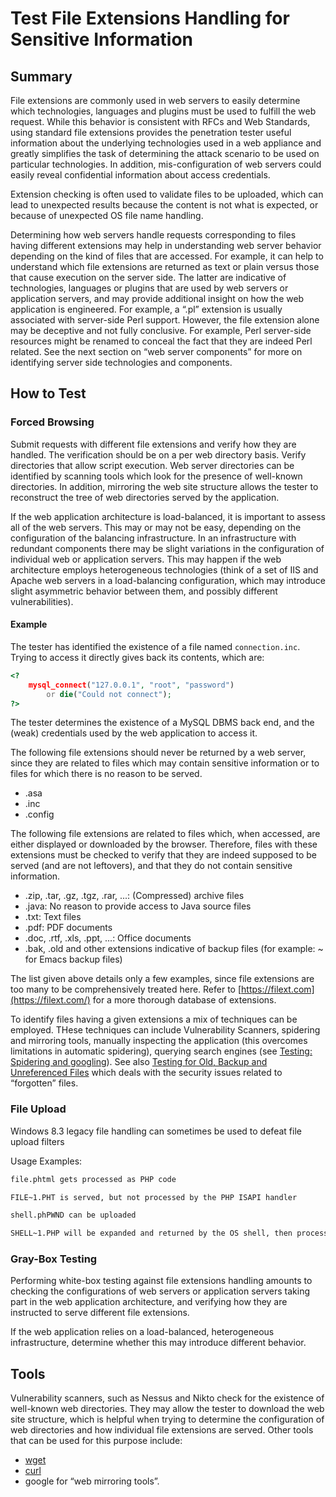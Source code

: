 # Test File Extensions Handling for Sensitive Information

## Summary

File extensions are commonly used in web servers to easily determine which technologies, languages and plugins must be used to fulfill the web request. While this behavior is consistent with RFCs and Web Standards, using standard file extensions provides the penetration tester useful information about the underlying technologies used in a web appliance and greatly simplifies the task of determining the attack scenario to be used on particular technologies. In addition, mis-configuration of web servers could easily reveal confidential information about access credentials.

Extension checking is often used to validate files to be uploaded, which can lead to unexpected results because the content is not what is expected, or because of unexpected OS file name handling.

Determining how web servers handle requests corresponding to files having different extensions may help in understanding web server behavior depending on the kind of files that are accessed. For example, it can help to understand which file extensions are returned as text or plain versus those that cause execution on the server side. The latter are indicative of technologies, languages or plugins that are used by web servers or application servers, and may provide additional insight on how the web application is engineered. For example, a “.pl” extension is usually associated with server-side Perl support. However, the file extension alone may be deceptive and not fully conclusive. For example, Perl server-side resources might be renamed to conceal the fact that they are indeed Perl related. See the next section on “web server components” for more on identifying server side technologies and components.

## How to Test

### Forced Browsing

Submit requests with different file extensions and verify how they are handled. The verification should be on a per web directory basis. Verify directories that allow script execution. Web server directories can be identified by scanning tools which look for the presence of well-known directories. In addition, mirroring the web site structure allows the tester to reconstruct the tree of web directories served by the application.

If the web application architecture is load-balanced, it is important to assess all of the web servers. This may or may not be easy, depending on the configuration of the balancing infrastructure. In an infrastructure with redundant components there may be slight variations in the configuration of individual web or application servers. This may happen if the web architecture employs heterogeneous technologies (think of a set of IIS and Apache web servers in a load-balancing configuration, which may introduce slight asymmetric behavior between them, and possibly different vulnerabilities).

#### Example

The tester has identified the existence of a file named `connection.inc`. Trying to access it directly gives back its contents, which are:

```php
<?
    mysql_connect("127.0.0.1", "root", "password")
        or die("Could not connect");
?>
```

The tester determines the existence of a MySQL DBMS back end, and the (weak) credentials used by the web application to access it.

The following file extensions should never be returned by a web server, since they are related to files which may contain sensitive information or to files for which there is no reason to be served.

- .asa
- .inc
- .config

The following file extensions are related to files which, when accessed, are either displayed or downloaded by the browser. Therefore, files with these extensions must be checked to verify that they are indeed supposed to be served (and are not leftovers), and that they do not contain sensitive information.

- .zip, .tar, .gz, .tgz, .rar, ...: (Compressed) archive files
- .java: No reason to provide access to Java source files
- .txt: Text files
- .pdf: PDF documents
- .doc, .rtf, .xls, .ppt, ...: Office documents
- .bak, .old and other extensions indicative of backup files (for example: \~ for Emacs backup files)

The list given above details only a few examples, since file extensions are too many to be comprehensively treated here. Refer to [https://filext.com](https://filext.com/) for a more thorough database of extensions.

To identify files having a given extensions a mix of techniques can be employed. THese techniques can include Vulnerability Scanners, spidering and mirroring tools, manually inspecting the application (this overcomes limitations in automatic spidering), querying search engines (see [Testing: Spidering and googling](../4.2_Information_Gathering/4.2.1_Conduct_Search_Engine_Discovery_Reconnaissance_for_Information_Leakage.md)). See also [Testing for Old, Backup and Unreferenced Files](4.3.3_Test_File_Extensions_Handling_for_Sensitive_Information_WSTG-CONFIG-003.md) which deals with the security issues related to “forgotten” files.

### File Upload

Windows 8.3 legacy file handling can sometimes be used to defeat file upload filters

Usage Examples:

```txt
file.phtml gets processed as PHP code

FILE~1.PHT is served, but not processed by the PHP ISAPI handler

shell.phPWND can be uploaded

SHELL~1.PHP will be expanded and returned by the OS shell, then processed by the PHP ISAPI handler
```

### Gray-Box Testing

Performing white-box testing against file extensions handling amounts to checking the configurations of web servers or application servers taking part in the web application architecture, and verifying how they are instructed to serve different file extensions.

If the web application relies on a load-balanced, heterogeneous infrastructure, determine whether this may introduce different behavior.

## Tools

Vulnerability scanners, such as Nessus and Nikto check for the existence of well-known web directories. They may allow the tester to download the web site structure, which is helpful when trying to determine the configuration of web directories and how individual file extensions are served. Other tools that can be used for this purpose include:

- [wget](https://www.gnu.org/software/wget)
- [curl](https://curl.haxx.se)
- google for “web mirroring tools”.
